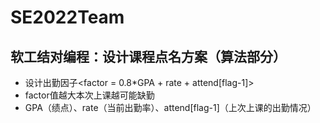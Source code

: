 # SE2022Team
## 软工结对编程：设计课程点名方案（算法部分）
- 设计出勤因子<factor = 0.8*GPA + rate + attend[flag-1]>
- factor值越大本次上课越可能缺勤
- GPA（绩点）、rate（当前出勤率）、attend[flag-1]（上次上课的出勤情况）
